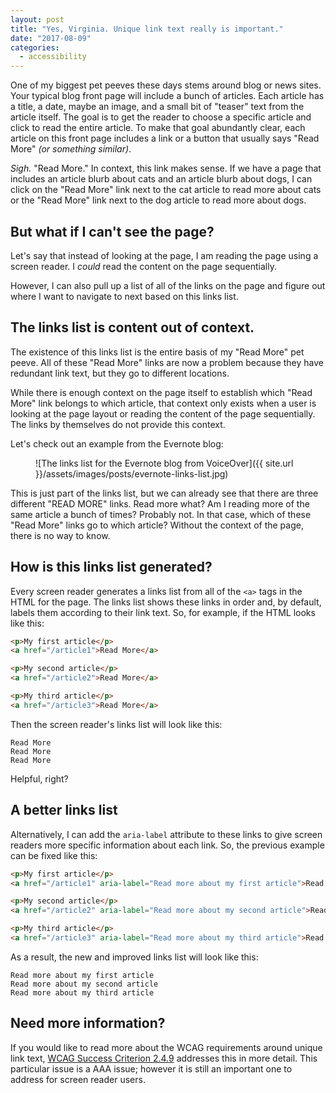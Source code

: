 ```yaml
---
layout: post
title: "Yes, Virginia. Unique link text really is important."
date: "2017-08-09"
categories:
  - accessibility
---
```


One of my biggest pet peeves these days stems around blog or news sites. Your typical blog front page will include a bunch of articles.  Each article has a title, a date, maybe an image, and a small bit of "teaser" text from the article itself.  The goal is to get the reader to choose a specific article and click to read the entire article.  To make that goal abundantly clear, each article on this front page includes a link or a button that usually says "Read More" _(or something similar)_.

_Sigh._  "Read More."  In context, this link makes sense.  If we have a page that includes an article blurb about cats and an article blurb about dogs, I can click on the "Read More" link next to the cat article to read more about cats or the "Read More" link next to the dog article to read more about dogs.

## But what if I can't see the page?

Let's say that instead of looking at the page, I am reading the page using a screen reader.  I _could_ read the content on the page sequentially.  

However, I can also pull up a list of all of the links on the page and figure out where I want to navigate to next based on this links list.

## The links list is content out of context.

The existence of this links list is the entire basis of my "Read More" pet peeve.  All of these "Read More" links are now a problem because they have redundant link text, but they go to different locations.  

While there is enough context on the page itself to establish which "Read More" link belongs to which article, that context only exists when a user is looking at the page layout or reading the content of the page sequentially.  The links by themselves do not provide this context.

Let's check out an example from the Evernote blog:

<figure markdown="1">
![The links list for the Evernote blog from VoiceOver]({{ site.url }}/assets/images/posts/evernote-links-list.jpg)
</figure>

This is just part of the links list, but we can already see that there are three different "READ MORE" links.  Read more what?  Am I reading more of the same article a bunch of times?  Probably not.  In that case, which of these "Read More" links go to which article?  Without the context of the page, there is no way to know.

## How is this links list generated?

Every screen reader generates a links list from all of the `<a>` tags in the HTML for the page.  The links list shows these links in order and, by default, labels them according to their link text.  So, for example, if the HTML looks like this:

```html
<p>My first article</p>
<a href="/article1">Read More</a>

<p>My second article</p>
<a href="/article2">Read More</a>

<p>My third article</p>
<a href="/article3">Read More</a>
```

Then the screen reader's links list will look like this:

```text
Read More
Read More
Read More
```

Helpful, right?

## A better links list

Alternatively, I can add the `aria-label` attribute to these links to give screen readers more specific information about each link.  So, the previous example can be fixed like this:

```html
<p>My first article</p>
<a href="/article1" aria-label="Read more about my first article">Read More</a>

<p>My second article</p>
<a href="/article2" aria-label="Read more about my second article">Read More</a>

<p>My third article</p>
<a href="/article3" aria-label="Read more about my third article">Read More</a>
```

As a result, the new and improved links list will look like this:

```text
Read more about my first article
Read more about my second article
Read more about my third article
```

## Need more information?

If you would like to read more about the WCAG requirements around unique link text, [WCAG Success Criterion 2.4.9](https://www.w3.org/TR/UNDERSTANDING-WCAG20/navigation-mechanisms-link.html) addresses this in more detail.  This particular issue is a AAA issue; however it is still an important one to address for screen reader users.
